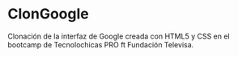 # ClonGoogle
Clonación de la interfaz de Google creada con HTML5 y CSS en el bootcamp de Tecnolochicas PRO ft Fundación Televisa.
